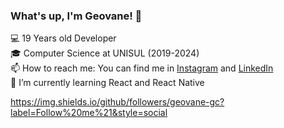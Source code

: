 ### What's up, I'm Geovane! 👋

💻 19 Years old Developer<br/>
🎓 Computer Science at UNISUL (2019-2024)<br/>
📫 How to reach me: You can find me in <a href="https://www.instagram.com/geovane.gallotti/">Instagram</a> and <a href="https://www.linkedin.com/in/geovane-gallotti-cazal-5b78b91a1/">LinkedIn<a/> <br/>
🌱 I’m currently learning React and React Native

https://img.shields.io/github/followers/geovane-gc?label=Follow%20me%21&style=social
